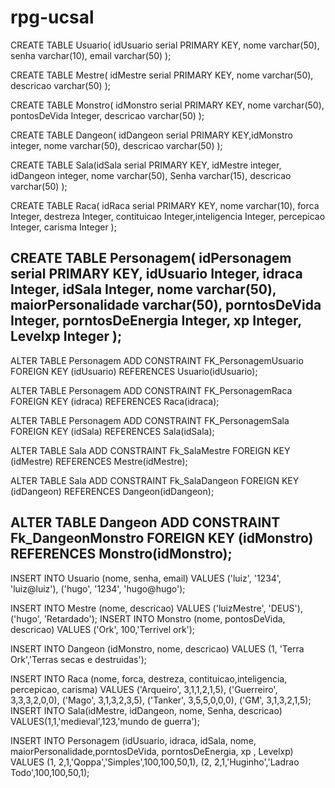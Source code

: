 # rpg-ucsal

CREATE TABLE Usuario( idUsuario serial PRIMARY KEY, nome varchar(50), senha varchar(10), email varchar(50) );

CREATE TABLE Mestre( idMestre serial PRIMARY KEY, nome varchar(50), descricao varchar(50) );

CREATE TABLE Monstro( idMonstro serial PRIMARY KEY, nome varchar(50), pontosDeVida Integer, descricao varchar(50) );

CREATE TABLE Dangeon( idDangeon serial PRIMARY KEY,idMonstro integer, nome varchar(50), descricao varchar(50) );

CREATE TABLE Sala(idSala serial PRIMARY KEY, idMestre integer, idDangeon integer, nome varchar(50), Senha varchar(15), descricao varchar(50) );

CREATE TABLE Raca( idRaca serial PRIMARY KEY, nome varchar(10), forca Integer, destreza Integer, contituicao Integer,inteligencia Integer, percepicao Integer, carisma Integer ); 

CREATE TABLE Personagem( idPersonagem serial PRIMARY KEY, idUsuario Integer, idraca Integer, idSala Integer, nome varchar(50), maiorPersonalidade varchar(50), porntosDeVida Integer, porntosDeEnergia Integer, xp Integer, Levelxp Integer );
----------------------------------------------------------------------------------------------
ALTER TABLE Personagem
ADD CONSTRAINT FK_PersonagemUsuario
FOREIGN KEY (idUsuario) REFERENCES Usuario(idUsuario);

ALTER TABLE Personagem
ADD CONSTRAINT FK_PersonagemRaca
FOREIGN KEY (idraca) REFERENCES Raca(idraca);

ALTER TABLE Personagem
ADD CONSTRAINT FK_PersonagemSala
FOREIGN KEY (idSala) REFERENCES Sala(idSala);

ALTER TABLE Sala
ADD CONSTRAINT Fk_SalaMestre
FOREIGN KEY (idMestre) REFERENCES Mestre(idMestre);

ALTER TABLE Sala
ADD CONSTRAINT Fk_SalaDangeon
FOREIGN KEY (idDangeon) REFERENCES Dangeon(idDangeon);

ALTER TABLE Dangeon
ADD CONSTRAINT Fk_DangeonMonstro
FOREIGN KEY (idMonstro) REFERENCES Monstro(idMonstro);
----------------------------------------------------------------------------------------------

INSERT INTO Usuario (nome, senha, email)
VALUES ('luiz', '1234', 'luiz@luiz'),
('hugo', '1234', 'hugo@hugo');

INSERT INTO Mestre (nome, descricao)
VALUES ('luizMestre', 'DEUS'),
('hugo', 'Retardado');
INSERT INTO Monstro (nome, pontosDeVida, descricao)
VALUES ('Ork', 100,'Terrivel ork');

INSERT INTO Dangeon (idMonstro, nome, descricao)
VALUES (1, 'Terra Ork','Terras secas e destruidas');

INSERT INTO Raca (nome, forca, destreza, contituicao,inteligencia, percepicao, carisma)
VALUES ('Arqueiro', 3,1,1,2,1,5),
('Guerreiro', 3,3,3,2,0,0),
('Mago', 3,1,3,2,3,5),
('Tanker', 3,5,5,0,0,0),
('GM', 3,1,3,2,1,5);
INSERT INTO Sala(idMestre, idDangeon, nome, Senha, descricao)
VALUES(1,1,'medieval',123,'mundo de guerra');

INSERT INTO Personagem (idUsuario, idraca, idSala, nome, maiorPersonalidade,porntosDeVida, porntosDeEnergia, xp , Levelxp)
VALUES (1, 2,1,'Qoppa','Simples',100,100,50,1),
(2, 2,1,'Huginho','Ladrao Todo',100,100,50,1);

